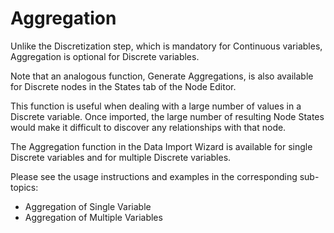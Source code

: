 # Aggregation

Unlike the Discretization step, which is mandatory for Continuous variables, Aggregation is optional for Discrete variables.

Note that an analogous function, Generate Aggregations, is also available for Discrete nodes in the States tab of the Node Editor.

This function is useful when dealing with a large number of values in a Discrete variable. Once imported, the large number of resulting Node States would make it difficult to discover any relationships with that node.

The Aggregation function in the Data Import Wizard is available for single Discrete variables and for multiple Discrete variables.

Please see the usage instructions and examples in the corresponding sub-topics:

* Aggregation of Single Variable
* Aggregation of Multiple Variables
